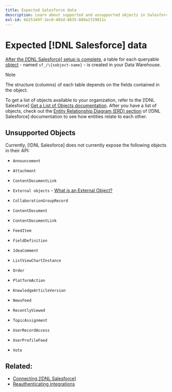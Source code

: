 ```yaml
---
title: Expected Salesforce data
description: Learn about supported and unsupported objects in Salesforce data.
exl-id: 6625349f-2ec0-402d-8635-889a1f29811c
---
```

# Expected [!DNL Salesforce] data

[After the [!DNL Salesforce] setup is complete](../integrations/salesforce.md), a table for each queryable [object](https://developer.salesforce.com/docs/atlas.en-us.object_reference.meta/object_reference/sforce_api_objects_concepts.htm) - named `sf_/\{sobject-name}` - is created in your Data Warehouse. 

>[!NOTE]
>
>The structure (columns) of each table depends on the fields contained in the object.

To get a list of objects available to your organization, refer to the [!DNL Salesforce] [Get a List of Objects documentation](https://developer.salesforce.com/docs/atlas.en-us.api_rest.meta/api_rest/dome_describeGlobal.htm). After you have a list of objects, check out the [Entity Relationship Diagram (ERD) section](https://developer.salesforce.com/docs/atlas.en-us.object_reference.meta/object_reference/sforce_api_erd_knowledge.htm) of [!DNL Salesforce] documentation to see how entities relate to each other.

## Unsupported Objects

Currently, [!DNL Salesforce] does not currently expose the following objects in their API:

* `Announcement`
* `Attachment`
* `ContentDocumentLink`
* `External objects` - [What is an External Object?](https://developer.salesforce.com/docs/atlas.en-us.object_reference.meta/object_reference/sforce_api_objects_external_objects.htm)
* `CollaborationGroupRecord`
* `ContentDocument`
* `ContentDocumentLink`
* `FeedItem`
* `FieldDefinition`
* `IdeaComment`
* `ListViewChartInstance`
* `Order`
* `PlatformAction`

* `KnowledgeArticleVersion`
* `NewsFeed`
* `RecentlyViewed`
* `TopicAssignment`
* `UserRecordAccess`
* `UserProfileFeed`
* `Vote`

## Related:

* [Connecting [!DNL Salesforce]](../integrations/salesforce.md)
* [Reauthenticating integrations](https://experienceleague.adobe.com/docs/commerce-knowledge-base/kb/how-to/mbi-reauthenticating-integrations.html?lang=en)
